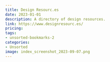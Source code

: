 ```yaml
---
title: Design Resourc.es
date: 2023-01-01
description: A directory of design resources.
link: https://www.designresourc.es/
pricing: 
tags: 
- unsorted-bookmarks-2 
categories: 
- Unsorted 
image: index_screenshot_2023-09-07.png
---
```

